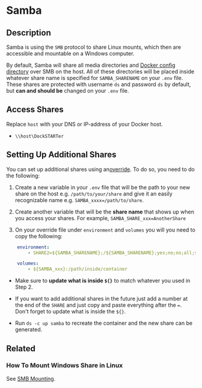 # Samba

## Description

Samba is using the `SMB` protocol to share Linux mounts, which then are accessible and mountable on a Windows computer.

By default, Samba will share all media directories and [Docker config directory](https://dockstarter.com/basics/env-var-info/#dockerconfdir) over SMB on the host. All of these directories will be placed inside whatever share name is specified for `SAMBA_SHARENAME` on your `.env` file. These shares are protected with username `ds` and password `ds` by default, but **can and should be** changed on your `.env` file.

## Access Shares

Replace `host` with your DNS or IP-address of your Docker host.

* `\\host\DockSTARTer`

## Setting Up Additional Shares

You can set up additional shares using an[override](https://dockstarter.com/overrides/introduction/). To do so, you need to do the following:

1. Create a new variable in your `.env` file that will be the path to your new share on the host e.g. `/path/to/your/share` and give it an easily recognizable name e.g. `SAMBA_xxxx=/path/to/share`.

2. Create another variable that will be the **share name** that shows up when you access your shares. For example, `SAMBA_SHARE_xxx=AnotherShare`

3. On your override file under `environment` and `volumes` you will you need to copy the following:

```yaml
    environment:
        - SHARE2=${SAMBA_SHARENAME};/${SAMBA_SHARENAME};yes;no;no;all;${SAMBA_USERNAME}
```

```yml
    volumes:
        - ${SAMBA_xxx}:/path/inside/container
```
* Make sure to **update what is inside `${}`** to match whatever you used in Step 2.

* If you want to add additional shares in the future just add a number at the end of the `SHARE` and just copy and paste everything after the `=`. Don't forget to update what is inside the `${}`.

* Run `ds -c up samba` to recreate the container and the new share can be generated.

## Related

### How To Mount Windows Share in Linux

See [SMB Mounting](https://dockstarter.com/advanced/smb-mounting/).

